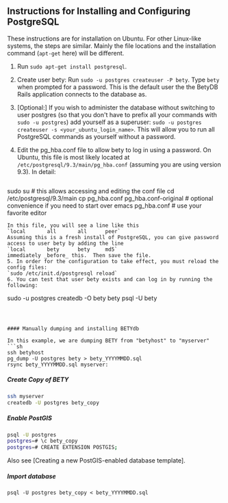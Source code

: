 ## Instructions for Installing and Configuring PostgreSQL

These instructions are for installation on Ubuntu.  For other Linux-like systems, the steps are similar.  Mainly the file locations and the installation command (`apt-get` here) will be different.

1. Run `sudo apt-get install postgresql`.
2. Create user bety:  Run `sudo -u postgres createuser -P bety`.  Type `bety` when prompted for a password.  This is the default user the the BetyDB Rails application connects to the database as.
3. [Optional:] If you wish to administer the database without switching to user postgres (so that you don't have to prefix all your commands with `sudo -u postgres`) add yourself as a superuser: `sudo -u postgres createuser -s <your_ubuntu_login_name>`.  This will allow you to run all PostgreSQL commands as yourself without a password.
4. Edit the pg_hba.conf file to allow bety to log in using a password.  On Ubuntu, this file is most likely located at `/etc/postgresql/9.3/main/pg_hba.conf` (assuming you are using version 9.3).  In detail:

    ```
sudo su # this allows accessing and editing the conf file
cd /etc/postgresql/9.3/main
cp pg_hba.conf pg_hba.conf-original # optional convenience if you need to start over
emacs pg_hba.conf # use your favorite editor
```
In this file, you will see a line like this
`local       all       all      peer`
Assuming this is a fresh install of PostgreSQL, you can give password access to user bety by adding the line
`local       bety      bety     md5`
immediately _before_ this.  Then save the file.
5. In order for the configuration to take effect, you must reload the config files:
`sudo /etc/init.d/postgresql reload`
6. You can test that user bety exists and can log in by running the following:
```
sudo -u postgres createdb -O bety bety
psql -U bety
```
 


#### Manually dumping and installing BETYdb

In this example, we are dumping BETY from "betyhost" to "myserver"
```sh
ssh betyhost
pg_dump -U postgres bety > bety_YYYYMMDD.sql
rsync bety_YYYYMMDD.sql myserver:  
```

##### Create Copy of BETY

```sh
ssh myserver
createdb -U postgres bety_copy
```

##### Enable PostGIS

```sh
psql -U postgres
postgres=# \c bety_copy
postgres=# CREATE EXTENSION POSTGIS;
```

Also see [Creating a new PostGIS-enabled database template].

##### Import database

```shell
psql -U postgres bety_copy < bety_YYYYMMDD.sql
```
